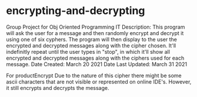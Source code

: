 # encrypting-and-decrypting
Group Project for Obj Oriented Programming IT 
Description: This program will ask the user for a message and then randomly encrypt and decrypt it using one of six cyphers. The program will then display to the user the encrypted and decrypted messages along with the cipher chosen. It'll indefinitly repeat until the user types in "stop", in which it'll show all encrypted and decrypted messages along with the ciphers used for each message.
Date Created: March 20 2021
Date Last Updated: March 31 2021

For productEncrypt
Due to the nature of this cipher there might be some ascii characters that are not visible or represented on online IDE's.
However, it still encrypts and decrypts the message.
<Succesfully tested on pyCharm>
